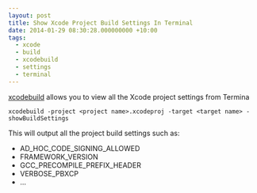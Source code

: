```yaml
---
layout: post
title: Show Xcode Project Build Settings In Terminal
date: 2014-01-29 08:30:28.000000000 +10:00
tags:
  - xcode
  - build
  - xcodebuild
  - settings
  - terminal
---
```

[xcodebuild](https://developer.apple.com/library/mac/documentation/Darwin/Reference/ManPages/man1/xcodebuild.1.html) allows you to view all the Xcode project settings from Termina

	xcodebuild -project <project name>.xcodeproj -target <target name> -showBuildSettings

This will output all the project build settings such as:

- AD\_HOC\_CODE\_SIGNING\_ALLOWED
- FRAMEWORK\_VERSION
- GCC\_PRECOMPILE\_PREFIX\_HEADER
- VERBOSE\_PBXCP
- ...

